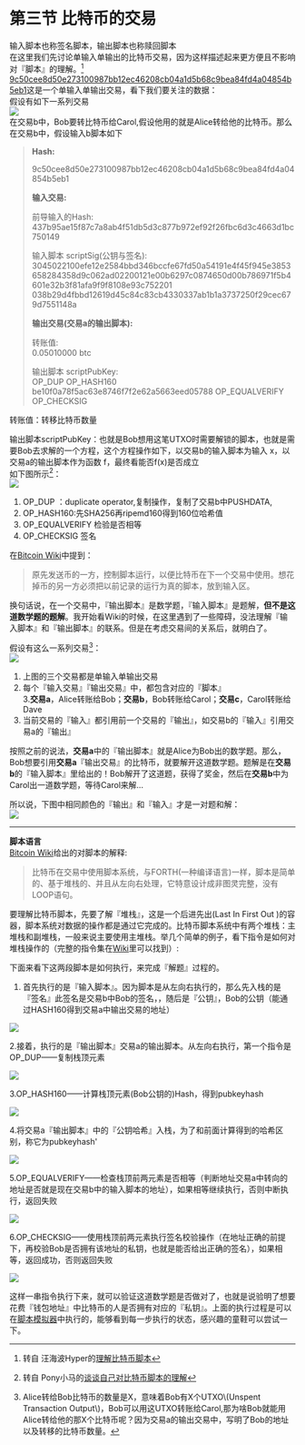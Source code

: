 # 第三节 比特币的交易

输入脚本也称签名脚本，输出脚本也称赎回脚本  
在这里我们先讨论单输入单输出的比特币交易，因为这样描述起来更方便且不影响对『脚本』的理解。[^1]  
   [9c50cee8d50e273100987bb12ec46208cb04a1d5b68c9bea84fd4a04854b5eb1](https://blockchain.info/zh-cn/tx/9c50cee8d50e273100987bb12ec46208cb04a1d5b68c9bea84fd4a04854b5eb1)这是一个单输入单输出交易，看下我们要关注的数据：  
假设有如下一系列交易  
![](/assets/import4-3-10.png)  
在交易b中，Bob要转比特币给Carol,假设他用的就是Alice转给他的比特币。那么在交易b中，假设输入b脚本如下

> **Hash:**
>
> 9c50cee8d50e273100987bb12ec46208cb04a1d5b68c9bea84fd4a04854b5eb1
>
> **输入交易:**
>
> 前导输入的Hash:  
> 437b95ae15f87c7a8ab4f51db5d3c877b972ef92f26fbc6d3c4663d1bc750149
>
> 输入脚本 scriptSig\(公钥与签名\):  
> 3045022100efe12e2584bbd346bccfe67fd50a54191e4f45f945e3853658284358d9c062ad02200121e00b6297c0874650d00b786971f5b4601e32b3f81afa9f9f8108e93c752201  
> 038b29d4fbbd12619d45c84c83cb4330337ab1b1a3737250f29cec679d7551148a
>
> **输出交易\(交易a的输出脚本\):**
>
> 转账值:  
> 0.05010000 btc
>
> 输出脚本 scriptPubKey:  
> OP\_DUP OP\_HASH160 be10f0a78f5ac63e8746f7f2e62a5663eed05788 OP\_EQUALVERIFY OP\_CHECKSIG

转账值：转移比特币数量

输出脚本scriptPubKey：也就是Bob想用这笔UTXO时需要解锁的脚本，也就是需要Bob去求解的一个方程，这个方程操作如下，以交易b的输入脚本为输入 x，以交易a的输出脚本作为函数 f，最终看能否f\(x\)是否成立  
如下图所示[^2]：  
![](/assets/import4-3-0.png)  
1. OP\_DUP ：duplicate operator,复制操作，复制了交易b中PUSHDATA,  
2. OP\_HASH160:先SHA256再ripemd160得到160位哈希值  
3. OP\_EQUALVERIFY  检验是否相等  
4. OP\_CHECKSIG 签名

在[Bitcoin Wiki](http://www.8btc.com/bitcoin_scripts)中提到：

> 原先发送币的一方，控制脚本运行，以便比特币在下一个交易中使用。想花掉币的另一方必须把以前记录的运行为真的脚本，放到输入区。

换句话说，在一个交易中，『输出脚本』是数学题，『输入脚本』是题解，**但不是这道数学题的题解**。我开始看Wiki的时候，在这里遇到了一些障碍，没法理解『输入脚本』和『输出脚本』的联系。但是在考虑交易间的关系后，就明白了。

假设有这么一系列交易[^3]：  
![](/assets/import4-3-10.png)  
1. 上图的三个交易都是单输入单输出交易  
2. 每个『输入交易』『输出交易』中，都包含对应的『脚本』  
3.**交易a**，Alice转账给Bob；**交易b**，Bob转账给Carol；**交易c**，Carol转账给Dave  
4. 当前交易的『输入』都引用前一个交易的『输出』，如交易b的『输入』引用交易a的『输出』

按照之前的说法，**交易a**中的『输出脚本』就是Alice为Bob出的数学题。那么，Bob想要引用**交易a**『输出交易』的比特币，就要解开这道数学题。题解是在**交易b**的『输入脚本』里给出的！Bob解开了这道题，获得了奖金，然后在**交易b**中为Carol出一道数学题，等待Carol来解…

所以说，下图中相同颜色的『输出』和『输入』才是一对题和解：  
![](/assets/import4-3-11.png)

---

**脚本语言**  
[Bitcoin Wiki](http://www.8btc.com/bitcoin_scripts)给出的对脚本的解释:

> 比特币在交易中使用脚本系统，与FORTH\(一种编译语言\)一样，脚本是简单的、基于堆栈的、并且从左向右处理，它特意设计成非图灵完整，没有LOOP语句。

要理解比特币脚本，先要了解『堆栈』，这是一个后进先出\(Last In First Out \)的容器，脚本系统对数据的操作都是通过它完成的。比特币脚本系统中有两个堆栈：主堆栈和副堆栈，一般来说主要使用主堆栈。举几个简单的例子，看下指令是如何对堆栈操作的（完整的指令集在[Wiki](http://www.8btc.com/bitcoin_scripts)里可以找到）:

下面来看下这两段脚本是如何执行，来完成『解题』过程的。

1. 首先执行的是『输入脚本』。因为脚本是从左向右执行的，那么先入栈的是『签名』此签名是交易b中Bob的签名，，随后是『公钥』，Bob的公钥（能通过HASH160得到交易a中输出交易的地址）

![](/assets/import4-3-4.png)

2.接着，执行的是『输出脚本』交易a的输出脚本。从左向右执行，第一个指令是OP\_DUP——复制栈顶元素

![](/assets/import4-3-5.png)

3.OP\_HASH160——计算栈顶元素\(Bob公钥的\)Hash，得到pubkeyhash

![](/assets/import4-3-6.png)

4.将交易a『输出脚本』中的『公钥哈希』入栈，为了和前面计算得到的哈希区别，称它为pubkeyhash'

![](/assets/import4-3-7.png)

5.OP\_EQUALVERIFY——检查栈顶前两元素是否相等（判断地址交易a中转向的地址是否就是现在交易b中的输入脚本的地址），如果相等继续执行，否则中断执行，返回失败

![](/assets/import4-3-8.png)

6.OP\_CHECKSIG——使用栈顶前两元素执行签名校验操作（在地址正确的前提下，再校验Bob是否拥有该地址的私钥，也就是能否给出正确的签名），如果相等，返回成功，否则返回失败

![](/assets/import4-3-9.png)

这样一串指令执行下来，就可以验证这道数学题是否做对了，也就是说验明了想要花费『钱包地址』中比特币的人是否拥有对应的『私钥』。上面的执行过程是可以在[脚本模拟器](https://link.zhihu.com/?target=http%3A//webbtc.com/script)中执行的，能够看到每一步执行的状态，感兴趣的童鞋可以尝试一下。

[^1]: 转自 汪海波Hyper的[理解比特币脚本](http://www.8btc.com/understand-bitcoin-script)

[^2]: 转自 Pony小马的[谈谈自己对比特币脚本的理解](https://blog.csdn.net/pony_maggie/article/details/73656597)

[^3]: Alice转给Bob比特币的数量是X，意味着Bob有X个UTXO\\(Unspent Transaction Output\\)，Bob可以用这UTXO转账给Carol,那为啥Bob就能用Alice转给他的那X个比特币呢？因为交易a的输出交易中，写明了Bob的地址以及转移的比特币数量。

